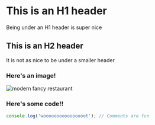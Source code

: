 # This is an H1 header

Being under an H1 header is super nice

## This is an H2 header

It is not as nice to be under a smaller header


### Here's an image!

![modern fancy restaurant](https://images.pexels.com/photos/5328302/pexels-photo-5328302.jpeg?auto=compress&cs=tinysrgb&w=1260&h=750&dpr=1)


### Here's some code!!

```JavaScript
console.log('woooooooooooooooot'); // Comments are fun
```
